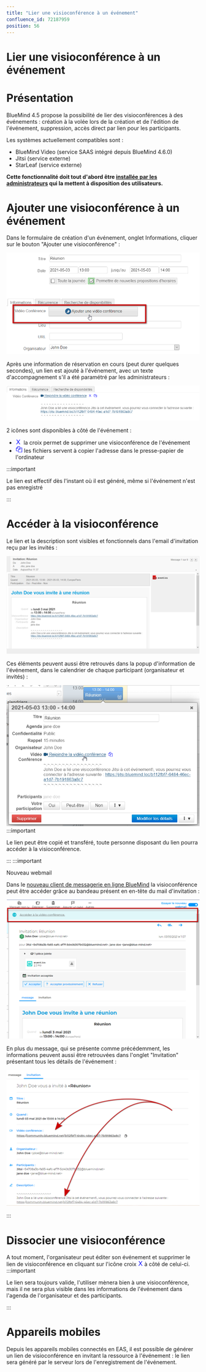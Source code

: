 ```yaml
---
title: "Lier une visioconférence à un événement"
confluence_id: 72187959
position: 56
---
```

# Lier une visioconférence à un événement


# Présentation

BlueMind 4.5 propose la possibilité de lier des visioconférences à des événements : création à la volée lors de la création et de l'édition de l'événement, suppression, accès direct par lien pour les participants.

Les systèmes actuellement compatibles sont :

- BlueMind Video (service SAAS intégré depuis BlueMind 4.6.0)
- Jitsi (service externe)
- StarLeaf (service externe)


**Cette fonctionnalité doit tout d'abord être [installée par les administrateurs](/Guide_de_l_administrateur/Configuration/Visioconférence_intégrée/) qui la mettent à disposition des utilisateurs.**


# Ajouter une visioconférence à un événement

Dans le formulaire de création d'un événement, onglet Informations, cliquer sur le bouton "Ajouter une visioconférence" :

![](../../attachments/72187959/72190609.png)

Après une information de réservation en cours (peut durer quelques secondes), un lien est ajouté à l'événement, avec un texte d'accompagnement s'il a été paramétré par les administrateurs :

![](../../attachments/72187959/72190606.png)

2 icônes sont disponibles à côté de l'événement :

- ![](../../attachments/72187959/72190605.png)  la croix permet de supprimer une visioconférence de l'événement
- ![](../../attachments/72187959/72190604.png) les fichiers servent à copier l'adresse dans le presse-papier de l'ordinateur

:::important

Le lien est effectif dès l'instant où il est généré, même si l'événement n'est pas enregistré

:::

# Accéder à la visioconférence

Le lien et la description sont visibles et fonctionnels dans l'email d'invitation reçu par les invités :

![](../../attachments/72187959/72190607.png)

Ces éléments peuvent aussi être retrouvés dans la popup d'information de l'événement, dans le calendrier de chaque participant (organisateur et invités) :

![](../../attachments/72187959/72190608.png)
:::important

Le lien peut être copié et transféré, toute personne disposant du lien pourra accéder à la visioconférence.

:::
:::important

Nouveau webmail

Dans le [nouveau client de messagerie en ligne BlueMind](/Guide_de_l_utilisateur/La_messagerie/Messagerie_BlueMind/) la visioconférence peut être accéder grâce au bandeau présent en en-tête du mail d'invitation :

![](../../attachments/72187959/72190603.png)

En plus du message, qui se présente comme précédemment, les informations peuvent aussi être retrouvées dans l'onglet "Invitation" présentant tous les détails de l'événement :

![](../../attachments/72187959/72190602.png)

:::

# Dissocier une visioconférence

A tout moment, l'organisateur peut éditer son événement et supprimer le lien de visioconférence en cliquant sur l'icône croix ![](../../attachments/72187959/72190605.png) à côté de celui-ci.
:::important

Le lien sera toujours valide, l'utiliser mènera bien à une visioconférence, mais il ne sera plus visible dans les informations de l'événement dans l'agenda de l'organisateur et des participants.

:::

# Appareils mobiles

Depuis les appareils mobiles connectés en EAS, il est possible de générer un lien de visioconférence en invitant la ressource à l'événement : le lien sera généré par le serveur lors de l'enregistrement de l'événement.


